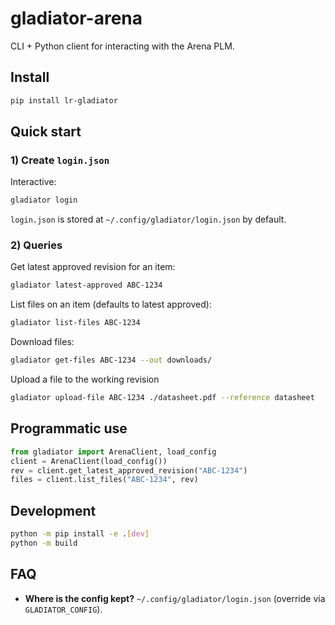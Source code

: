 # gladiator-arena

CLI + Python client for interacting with the Arena PLM.

## Install

```bash
pip install lr-gladiator
```

## Quick start

### 1) Create `login.json`

Interactive:

```bash
gladiator login
```

`login.json` is stored at `~/.config/gladiator/login.json` by default.

### 2) Queries

Get latest approved revision for an item:

```bash
gladiator latest-approved ABC-1234
```

List files on an item (defaults to latest approved):

```bash
gladiator list-files ABC-1234
```

Download files:

```bash
gladiator get-files ABC-1234 --out downloads/
```

Upload a file to the working revision

```bash
gladiator upload-file ABC-1234 ./datasheet.pdf --reference datasheet
```

## Programmatic use

```python
from gladiator import ArenaClient, load_config
client = ArenaClient(load_config())
rev = client.get_latest_approved_revision("ABC-1234")
files = client.list_files("ABC-1234", rev)
```

## Development

```bash
python -m pip install -e .[dev]
python -m build
```

## FAQ

- **Where is the config kept?** `~/.config/gladiator/login.json` (override via `GLADIATOR_CONFIG`).
